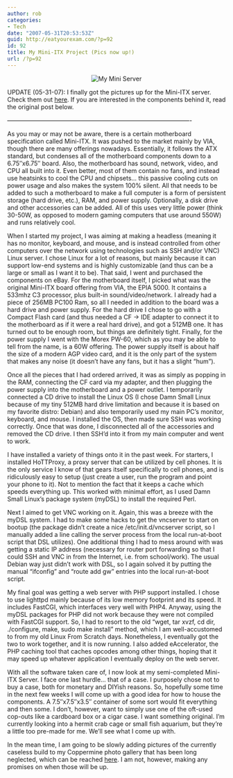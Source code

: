 ```yaml
---
author: rob
categories:
- Tech
date: "2007-05-31T20:53:53Z"
guid: http://eatyourexam.com/?p=92
id: 92
title: My Mini-ITX Project (Pics now up!)
url: /?p=92
---
```

<p align="center">
  <img src="http://eatyourexam.com/photos/albums/uploads/mini_server/normal_009.jpg" alt="My Mini Server" />
</p>

UPDATE (05-31-07): I finally got the pictures up for the Mini-ITX server. Check them out [here](http://eatyourexam.com/photos/thumbnails.php?album=6). If you are interested in the components behind it, read the original post below.

&#8212;&#8212;&#8212;&#8212;&#8212;&#8212;&#8212;&#8212;&#8212;&#8212;&#8212;&#8212;&#8212;&#8212;&#8212;&#8212;&#8212;&#8212;&#8212;&#8212;&#8212;&#8212;&#8212;&#8212;&#8212;&#8212;&#8212;&#8212;&#8212;&#8212;-

As you may or may not be aware, there is a certain motherboard specification called Mini-ITX. It was pushed to the market mainly by VIA, though there are many offerings nowadays. Essentially, it follows the ATX standard, but condenses all of the motherboard components down to a 6.75&#8243;x6.75&#8243; board. Also, the motherboard has sound, network, video, and CPU all built into it. Even better, most of them contain no fans, and instead use heatsinks to cool the CPU and chipsets&#8230; this passive cooling cuts on power usage and also makes the system 100% silent. All that needs to be added to such a motherboard to make a full computer is a form of persistent storage (hard drive, etc.), RAM, and power supply. Optionally, a disk drive and other accessories can be added. All of this uses very little power (think 30-50W, as opposed to modern gaming computers that use around 550W) and runs relatively cool.

When I started my project, I was aiming at making a headless (meaning it has no monitor, keyboard, and mouse, and is instead controlled from other computers over the network using technologies such as SSH and/or VNC) Linux server. I chose Linux for a lot of reasons, but mainly because it can support low-end systems and is highly customizable (and thus can be a large or small as I want it to be). That said, I went and purchased the components on eBay. For the motherboard itself, I picked what was the original Mini-ITX board offering from VIA, the EPIA 5000. It contains a 533mhz C3 processor, plus built-in sound/video/network. I already had a piece of 256MB PC100 Ram, so all I needed in addition to the board was a hard drive and power supply. For the hard drive I chose to go with a Compact Flash card (and thus needed a CF -> IDE adapter to connect it to the motherboard as if it were a real hard drive), and got a 512MB one. It has turned out to be enough room, but things are definitely tight. Finally, for the power supply I went with the Morex PW-60, which as you may be able to tell from the name, is a 60W offering. The power supply itself is about half the size of a modern AGP video card, and it is the only part of the system that makes any noise (it doesn&#8217;t have any fans, but it has a slight &#8220;hum&#8221;).

Once all the pieces that I had ordered arrived, it was as simply as popping in the RAM, connecting the CF card via my adapter, and then plugging the power supply into the motherboard and a power outlet. I temporarily connected a CD drive to install the Linux OS (I chose Damn Small Linux because of my tiny 512MB hard drive limitation and because it is based on my favorite distro: Debian) and also temporarily used my main PC&#8217;s monitor, keyboard, and mouse. I installed the OS, then made sure SSH was working correctly. Once that was done, I disconnected all of the accessories and removed the CD drive. I then SSH&#8217;d into it from my main computer and went to work.

I have installed a variety of things onto it in the past week. For starters, I installed HoTTProxy, a proxy server that can be utilized by cell phones. It is the only service I know of that gears itself specifically to cell phones, and is ridiculously easy to setup (just create a user, run the program and point your phone to it). Not to mention the fact that it keeps a cache which speeds everything up. This worked with minimal effort, as I used Damn Small Linux&#8217;s package system (myDSL) to install the required Perl.

Next I aimed to get VNC working on it. Again, this was a breeze with the myDSL system. I had to make some hacks to get the vncserver to start on bootup (the package didn&#8217;t create a nice /etc/init.d/vncserver script, so I manually added a line calling the server process from the local run-at-boot script that DSL utilizes). One additional thing I had to mess around with was getting a static IP address (necessary for router port forwarding so that I could SSH and VNC in from the Internet, i.e. from school/work). The usual Debian way just didn&#8217;t work with DSL, so I again solved it by putting the manual &#8220;ifconfig&#8221; and &#8220;route add gw&#8221; entries into the local run-at-boot script.

My final goal was getting a web server with PHP support installed. I chose to use lighttpd mainly because of its low memory footprint and its speed. It includes FastCGI, which interfaces very well with PHP4. Anyway, using the myDSL packages for PHP did not work because they were not compiled with FastCGI support. So, I had to resort to the old &#8220;wget, tar xvzf, cd dir, ./configure, make, sudo make install&#8221; method, which I am well-accustomed to from my old Linux From Scratch days. Nonetheless, I eventually got the two to work together, and it is now running. I also added eAccelerator, the PHP caching tool that caches opcodes among other things, hoping that it may speed up whatever application I eventually deploy on the web server.

With all the software taken care of, I now look at my semi-completed Mini-ITX Server. I face one last hurdle&#8230; that of a case. I purposely chose not to buy a case, both for monetary and DIYish reasons. So, hopefully some time in the next few weeks I will come up with a good idea for how to house the components. A 7.5&#8243;x7.5&#8243;x3.5&#8243; container of some sort would fit everything and then some. I don&#8217;t, however, want to simply use one of the oft-used cop-outs like a cardboard box or a cigar case. I want something original. I&#8217;m currently looking into a hermit crab cage or small fish aquarium, but they&#8217;re a little too pre-made for me. We&#8217;ll see what I come up with.

In the mean time, I am going to be slowly adding pictures of the currently caseless build to my Coppermine photo gallery that has been long neglected, which can be reached [here](http://eatyourexam.com/photos). I am not, however, making any promises on when those will be up.